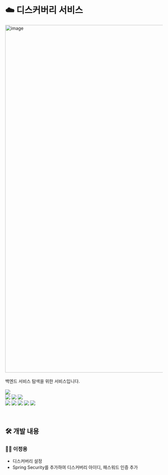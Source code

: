 # ☁️ 디스커버리 서비스
<img width="1110" alt="image" src="https://github.com/nhnacademy-aiot1-5/api-service/assets/98167706/17abe6ab-9cc4-421a-9968-f0c2eb10e988">
<br>
<br>
백엔드 서비스 탐색을 위한 서비스입니다.
<br>
<br>
<div>
<img src="https://img.shields.io/badge/java-007396?style=for-the-badge&logo=java&logoColor=white">
<br>
<img src="https://img.shields.io/badge/spring boot-6DB33F?style=for-the-badge&logo=spring boot&logoColor=white">
<img src="https://img.shields.io/badge/netflix eureka-6DB33F?style=for-the-badge&logo=netflix&logoColor=white">
<img src="https://img.shields.io/badge/spring security-6DB33F?style=for-the-badge&logo=springsecurity&logoColor=white">
<br>
<img src="https://img.shields.io/badge/maven-C71A36?style=for-the-badge&logo=apachemaven&logoColor=white">
<img src="https://img.shields.io/badge/git-F05032?style=for-the-badge&logo=git&logoColor=white">
<img src="https://img.shields.io/badge/github-181717?style=for-the-badge&logo=github&logoColor=white">
<img src="https://img.shields.io/badge/nhncloud-2B5CDE?style=for-the-badge&logo=cloudera&logoColor=white">
<img src="https://img.shields.io/badge/sonarqube-4E9BCD?style=for-the-badge&logo=sonarqube&logoColor=white">
</div>
<br>
<br>

## 🛠️ 개발 내용
### 👨‍💻 이정용
- 디스커버리 설정
- Spring Security를 추가하여 디스커버리 아이디, 패스워드 인증 추가
